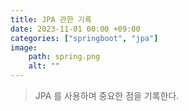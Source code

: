 ```yaml
---
title: JPA 관한 기록
date: 2023-11-01 00:00 +09:00
categories: ["springboot", "jpa"]
image:
    path: spring.png
    alt: ""
---
```


> JPA 를 사용하며 중요한 점을 기록한다. 




